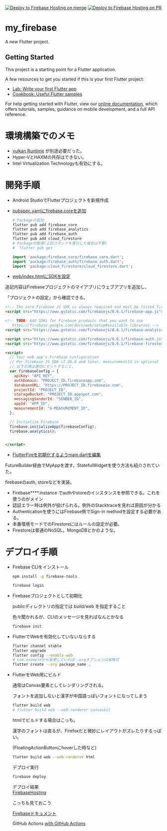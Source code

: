 [![Deploy to Firebase Hosting on merge](https://github.com/YamaguchiRyuta/my_firebase_flutter/actions/workflows/firebase-hosting-merge.yml/badge.svg)](https://github.com/YamaguchiRyuta/my_firebase_flutter/actions/workflows/firebase-hosting-merge.yml)
[![Deploy to Firebase Hosting on PR](https://github.com/YamaguchiRyuta/my_firebase_flutter/actions/workflows/firebase-hosting-pull-request.yml/badge.svg)](https://github.com/YamaguchiRyuta/my_firebase_flutter/actions/workflows/firebase-hosting-pull-request.yml)

# my_firebase

A new Flutter project.

## Getting Started

This project is a starting point for a Flutter application.

A few resources to get you started if this is your first Flutter project:

- [Lab: Write your first Flutter app](https://flutter.dev/docs/get-started/codelab)
- [Cookbook: Useful Flutter samples](https://flutter.dev/docs/cookbook)

For help getting started with Flutter, view our
[online documentation](https://flutter.dev/docs), which offers tutorials, samples, guidance on
mobile development, and a full API reference.

# 環境構築でのメモ

- [vulkan Runtime](https://vulkan.lunarg.com/sdk/home) が別途必要だった。
- Hyper-VとHAXMの共存はできない。
- Intel Virtualization Technologyも有効にする。

# 開発手順

- Android StudioでFlutterプロジェクトを新規作成
- [pubspec.yamlにfirebase.coreを追加](https://firebase.flutter.dev/docs/overview/#installation)

  ```bash
  # Packageの追加
  flutter pub add firebase_core
  flutter pub add firebase_analytics
  flutter pub add firebase_auth
  flutter pub add cloud_firestore
  # Packageの取得(上記コマンドを実行した場合は不要)
  #  flutter pub get
  ```

  ```dart
  import 'package:firebase_core/firebase_core.dart';
  import 'package:firebase_auth/firebase_auth.dart';
  import 'package:cloud_firestore/cloud_firestore.dart';
  ```

- [web/index.htmlにSDKを設定](https://firebase.flutter.dev/docs/installation/web)

追記内容はFirebaseプロジェクトのマイアプリにウェブアプリを追加し、

「プロジェクトの設定」から確認できる。

  ```html
  <!-- The core Firebase JS SDK is always required and must be listed first -->
<script src="https://www.gstatic.com/firebasejs/8.6.1/firebase-app.js"></script>

<!-- TODO: Add SDKs for Firebase products that you want to use
     https://firebase.google.com/docs/web/setup#available-libraries -->
<script src="https://www.gstatic.com/firebasejs/8.6.1/firebase-analytics.js"></script>

<script src="https://www.gstatic.com/firebasejs/8.6.1/firebase-auth.js"></script>
<script src="https://www.gstatic.com/firebasejs/8.6.1/firebase-firestore.js"></script>

<script>
    // Your web app's Firebase configuration
    // For Firebase JS SDK v7.20.0 and later, measurementId is optional
    // 以下の値は適切にセットすること。
    var firebaseConfig = {
      apiKey: "API_KEY",
      authDomain: "PROJECT_ID.firebaseapp.com",
      databaseURL: "https://PROJECT_ID.firebaseio.com",
      projectId: "PROJECT_ID",
      storageBucket: "PROJECT_ID.appspot.com",
      messagingSenderId: "SENDER_ID",
      appId: "APP_ID",
      measurementId: "G-MEASUREMENT_ID",
    };
  
    // Initialize Firebase
    firebase.initializeApp(firebaseConfig);
    firebase.analytics();
  

</script>
  ```

- [FlutterFireを初期化するようmain.dartを編集](https://firebase.flutter.dev/docs/overview/#initializing-flutterfire)

FutureBuilder経由でMyAppを渡す。StatefulWidgetを使う方法も紹介されていた。

firebaseのauth, storeなどを実装。

- Firebase****.instance でauthやstoreのインスタンスを参照できる。これを使うのがメイン
- 認証エラー時は例外が投げられる。例外のStacktraceを見れば原因が分かる
- Authenticationを使うにはFirebase側でSign-in methodを設定する必要がある。
- 本番環境モードでのFirestoreにはルールの設定が必要。
- Firestoreは普通のNoSQL。MongoDBとかのような。

# デプロイ手順

- Firebase CLIをインストール

  ```bash
  npm install -g firebase-tools

  firebase login
  ```

- Firebaseプロジェクトとして初期化

  publicディレクトリの指定では build/web を指定すること

  色々聞かれるが、CLIのメッセージを見ればなんとかなる

  ```bash
  firebase init
  ```

- FlutterでWebを有効化していないならする

  ```bash
  flutter channel stable
  flutter upgrade
  flutter config --enable-web
  # com.exampleから変更していれば--orgオプションは省略可
  flutter create --org package_name .
  ```

- FlutterをWeb用にビルド

  通常はCanvas要素としてレンダリングされる。

  フォントを追加しないと漢字が中国語っぽいフォントになってしまう

  ```bash
  flutter build web
  # flutter build web --web-renderer canvaskit
  ```

  htmlでビルドする場合はこっち。

  漢字のフォントは直るが、Firefoxだと微妙にレイアウトがズレたりするっぽい。

  (FloatingActionButtonにhoverした時など)

  ```bash
  flutter build web --web-renderer html
  ```

  デプロイ実行
  ```bash
  firebase deploy
  ```

  デプロイ結果  
  [FirebaseHosting](https://fir-first-a8330.web.app)

  こっちも見ておこう

  [Firebaseドキュメント](https://firebase.google.com/docs/hosting?hl=ja)

  GitHub Actions
  [with GitHub Actions](https://zenn.dev/pressedkonbu/articles/deploy-flutter-web-app-with-firebase-hosting)